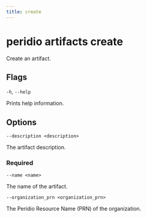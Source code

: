 ```yaml
---
title: create
---
```


# peridio artifacts create

Create an artifact.

## Flags

`-h`, `--help`

Prints help information.

## Options

`--description <description>`

The artifact description.

### Required

`--name <name>`

The name of the artifact.

`--organization_prn <organization_prn>`

The Peridio Resource Name (PRN) of the organization.
